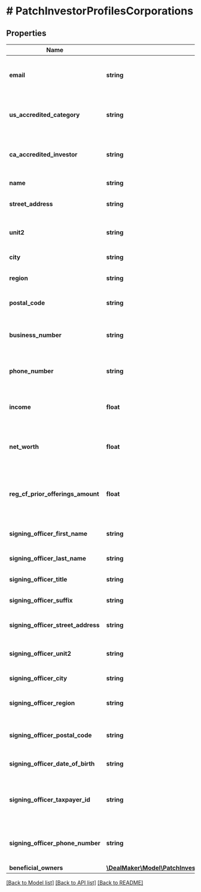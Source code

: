 # # PatchInvestorProfilesCorporations

## Properties

Name | Type | Description | Notes
------------ | ------------- | ------------- | -------------
**email** | **string** | The email associated with the profile to be updated. | [optional]
**us_accredited_category** | **string** | The United States accredited investor information. | [optional]
**ca_accredited_investor** | **string** | The Canadian accredited investor information. | [optional]
**name** | **string** | Corporation name. | [optional]
**street_address** | **string** | Corporation street address. | [optional]
**unit2** | **string** | Corporation street address line 2. | [optional]
**city** | **string** | Corporation city. | [optional]
**region** | **string** | Corporation region or state. | [optional]
**postal_code** | **string** | Corporation postal code or zipcode. | [optional]
**business_number** | **string** | The business number of the investor profile. | [optional]
**phone_number** | **string** | The phone number of the investor profile. | [optional]
**income** | **float** | The income of the individual investor profile | [optional]
**net_worth** | **float** | The net worth of the individual investor profile | [optional]
**reg_cf_prior_offerings_amount** | **float** | The prior offering amount of the individual investor profile | [optional]
**signing_officer_first_name** | **string** | Signing officer first name. | [optional]
**signing_officer_last_name** | **string** | Signing officer last name. | [optional]
**signing_officer_title** | **string** | Signing officer title. | [optional]
**signing_officer_suffix** | **string** | Signing officer suffix. | [optional]
**signing_officer_street_address** | **string** | Signing officer street address. | [optional]
**signing_officer_unit2** | **string** | Signing officer street address line 2. | [optional]
**signing_officer_city** | **string** | Signing officer city. | [optional]
**signing_officer_region** | **string** | Signing officer region or state. | [optional]
**signing_officer_postal_code** | **string** | Signing officer postal code or zipcode. | [optional]
**signing_officer_date_of_birth** | **string** | Signing officer date of birth. | [optional]
**signing_officer_taxpayer_id** | **string** | The taxpayer identification number of the investor profile. | [optional]
**signing_officer_phone_number** | **string** | The phone number of the signing officer (required). | [optional]
**beneficial_owners** | [**\DealMaker\Model\PatchInvestorProfilesCorporationsBeneficialOwnersInner[]**](PatchInvestorProfilesCorporationsBeneficialOwnersInner.md) |  | [optional]

[[Back to Model list]](../../README.md#models) [[Back to API list]](../../README.md#endpoints) [[Back to README]](../../README.md)
